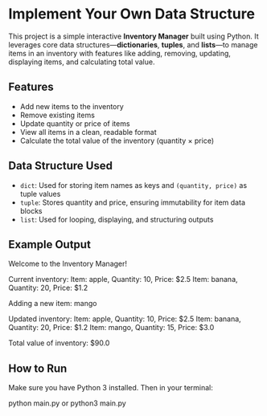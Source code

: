 # Implement Your Own Data Structure

This project is a simple interactive **Inventory Manager** built using Python. It leverages core data structures—**dictionaries**, **tuples**, and **lists**—to manage items in an inventory with features like adding, removing, updating, displaying items, and calculating total value.

## Features

- Add new items to the inventory  
- Remove existing items  
- Update quantity or price of items  
- View all items in a clean, readable format  
- Calculate the total value of the inventory (quantity × price)  

## Data Structure Used

- `dict`: Used for storing item names as keys and `(quantity, price)` as tuple values  
- `tuple`: Stores quantity and price, ensuring immutability for item data blocks  
- `list`: Used for looping, displaying, and structuring outputs  

## Example Output

Welcome to the Inventory Manager!

Current inventory:
Item: apple, Quantity: 10, Price: $2.5
Item: banana, Quantity: 20, Price: $1.2

Adding a new item: mango

Updated inventory:
Item: apple, Quantity: 10, Price: $2.5
Item: banana, Quantity: 20, Price: $1.2
Item: mango, Quantity: 15, Price: $3.0

Total value of inventory: $90.0

## How to Run

Make sure you have Python 3 installed. Then in your terminal:

python main.py or python3 main.py